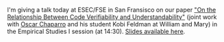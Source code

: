 ---
---

I'm giving a talk today at ESEC/FSE in San Fransisco on our paper
["On the Relationship Between Code Verifiability and Understandability"](papers/esec-fse-2023-preprint.pdf)
(joint work with [Oscar Chaparro](https://ojcchar.github.io/) and his student Kobi Feldman at William and Mary)
in the Empirical Studies I session (at 14:30). [Slides available here](assets/fse-2023-slides.pdf).
